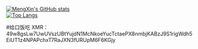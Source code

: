[![MengXin's GitHub stats](https://github-readme-stats.vercel.app/api?username=mengxin239&show_icons=true&theme=dark)](https://blog.mengx.fun)<br>
[![Top Langs](https://github-readme-stats.vercel.app/api/top-langs/?username=mengxin239&show_icons=true&theme=dark)](https://blog.mengx.fun)
<!--
**mengxin239/mengxin239** is a ✨ _special_ ✨ repository because its `README.md` (this file) appears on your GitHub profile.

Here are some ideas to get you started:

- 🔭 I’m currently working on ...
- 🌱 I’m currently learning ...
- 👯 I’m looking to collaborate on ...
- 🤔 I’m looking for help with ...
- 💬 Ask me about ...
- 📫 How to reach me: ...
- 😄 Pronouns: ...
- ⚡ Fun fact: ...
-->
#给口饭吃
XMR：49w8gsLw7UwUVszUBtYujdN1McNkoeYucTctaePX8nmbjKABzJ9S1rigWdh5EiUT1z4NPAPchxT7RaJXN3fURUpM6F6KGjy
